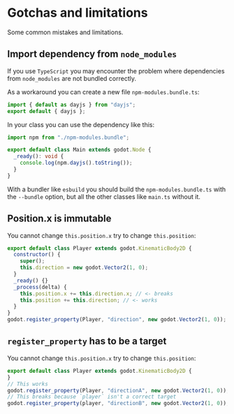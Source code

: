 # Gotchas and limitations

Some common mistakes and limitations.

## Import dependency from `node_modules`

If you use `TypeScript` you may encounter the problem where dependencies from `node_modules` are not bundled correctly.

As a workaround you can create a new file `npm-modules.bundle.ts`:

```ts title="npm-modules.bundle.ts"
import { default as dayjs } from "dayjs";
export default { dayjs };
```

In your class you can use the dependency like this:

```ts title="main.ts"
import npm from "./npm-modules.bundle";

export default class Main extends godot.Node {
  _ready(): void {
    console.log(npm.dayjs().toString());
  }
}
```

With a bundler like `esbuild` you should build the `npm-modules.bundle.ts` with the `--bundle` option, but all the other classes like `main.ts` without it.

## Position.x is immutable

You cannot change `this.position.x` try to change `this.position`:

```javascript title="player.mjs"
export default class Player extends godot.KinematicBody2D {
  constructor() {
    super();
    this.direction = new godot.Vector2(1, 0);
  }
  _ready() {}
  _process(delta) {
    this.position.x += this.direction.x; // <- breaks
    this.position += this.direction; // <- works
  }
}
godot.register_property(Player, "direction", new godot.Vector2(1, 0));
```

## ``register_property`` has to be a target

You cannot change `this.position.x` try to change `this.position`:

```javascript title="player.mjs"
export default class Player extends godot.KinematicBody2D {
}
// This works
godot.register_property(Player, "directionA", new godot.Vector2(1, 0));
// This breaks because `player` isn't a correct target
godot.register_property(player, "directionB", new godot.Vector2(1, 0));
```
